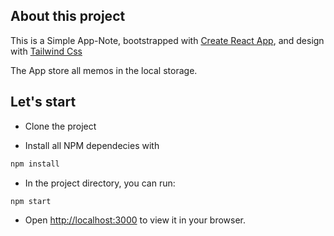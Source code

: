 ## About this project

This is a Simple App-Note, bootstrapped with [Create React App](https://github.com/facebook/create-react-app), and design with [Tailwind Css](https://tailwindcss.com)

The App store all memos in the local storage.


## Let's start

- Clone the project

- Install all NPM dependecies with 

```sh
npm install
```

- In the project directory, you can run:

```sh
npm start
```

- Open [http://localhost:3000](http://localhost:3000) to view it in your browser.

